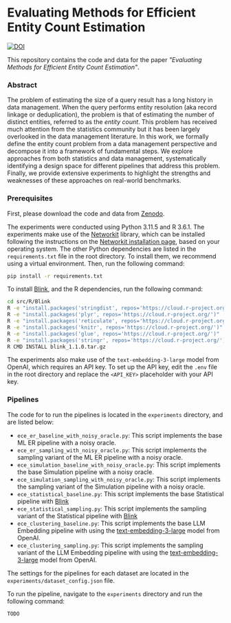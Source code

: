 # Evaluating Methods for Efficient Entity Count Estimation
[![DOI](https://zenodo.org/badge/DOI/10.5281/zenodo.14017389.svg)](https://doi.org/10.5281/zenodo.14017389)

This repository contains the code and data for the paper *"Evaluating Methods for Efficient Entity Count Estimation"*. 

### Abstract
The problem of estimating the size of a query result has a long history in data management. When the query performs entity resolution (aka record linkage or deduplication), the problem is that of estimating the number of distinct entities, referred to as the *entity count*. This problem has received much attention from the statistics community but it has been largely overlooked in the data management literature. In this work, we formally define the entity count problem from a data management perspective and decompose it into a framework of fundamental steps. We explore approaches from both statistics and data management, systematically identifying a design space for different pipelines that address this problem. Finally, we provide extensive experiments to highlight the strengths and weaknesses of these approaches on real-world benchmarks.


### Prerequisites
First, please download the code and data from [Zenodo](https://doi.org/10.5281/zenodo.14017389). 

The experiments were conducted using Python 3.11.5 and R 3.6.1. The experiments make use of the [Networkit](https://networkit.github.io/) library, which can be installed following the instructions on the [Networkit installation page](https://networkit.github.io/get_started.html), based on your operating system. The other Python dependencies are listed in the `requirements.txt` file in the root directory. To install them, we recommend using a virtual environment. Then, run the following command:

```bash 
pip install -r requirements.txt
```

To install [Blink](https://projecteuclid.org/journals/bayesian-analysis/volume-10/issue-4/Entity-Resolution-with-Empirically-Motivated-Priors/10.1214/15-BA965SI.full), and the R dependencies, run the following command:

```bash
cd src/R/Blink
R -e "install.packages('stringdist', repos='https://cloud.r-project.org/')"
R -e "install.packages('plyr', repos='https://cloud.r-project.org/')"
R -e "install.packages('reticulate', repos='https://cloud.r-project.org/')"
R -e "install.packages('knitr', repos='https://cloud.r-project.org/')"
R -e "install.packages('glue', repos='https://cloud.r-project.org/')"
R -e "install.packages('stringr', repos='https://cloud.r-project.org/')"
R CMD INSTALL blink_1.1.0.tar.gz
```

The experiments also make use of the `text-embedding-3-large` model from OpenAI, which requires an API key. To set up the API key, edit the `.env` file in the root directory and replace the `<API_KEY>` placeholder with your API key.


### Pipelines
The code for to run the pipelines is located in the `experiments` directory, and are listed below:
- `ece_er_baseline_with_noisy_oracle.py`: This script implements the base ML ER pipeline with a noisy oracle.
- `ece_er_sampling_with_noisy_oracle.py`: This script implements the sampling variant of the ML ER pipeline with a noisy oracle.
- `ece_simulation_baseline_with_noisy_oracle.py`: This script implements the base Simulation pipeline with a noisy oracle.
- `ece_simulation_sampling_with_noisy_oracle.py`: This script implements the sampling variant of the Simulation pipeline with a noisy oracle.
- `ece_statistical_baseline.py`: This script implements the base Statistical pipeline with [Blink](https://projecteuclid.org/journals/bayesian-analysis/volume-10/issue-4/Entity-Resolution-with-Empirically-Motivated-Priors/10.1214/15-BA965SI.full)
- `ece_statistical_sampling.py`: This script implements the sampling variant of the Statistical pipeline with [Blink](https://projecteuclid.org/journals/bayesian-analysis/volume-10/issue-4/Entity-Resolution-with-Empirically-Motivated-Priors/10.1214/15-BA965SI.full)
- `ece_clustering_baseline.py`: This script implements the base LLM Embedding pipeline with using the [text-embedding-3-large](https://platform.openai.com/docs/guides/embeddings) model from OpenAI.
- `ece_clustering_sampling.py`: This script implements the sampling variant of the LLM Embedding pipeline with using the [text-embedding-3-large](https://platform.openai.com/docs/guides/embeddings) model from OpenAI.

The settings for the pipelines for each dataset are located in the `experiments/dataset_config.json` file. 

To run the pipeline, navigate to the `experiments` directory and run the following command:

```bash
TODO
```


